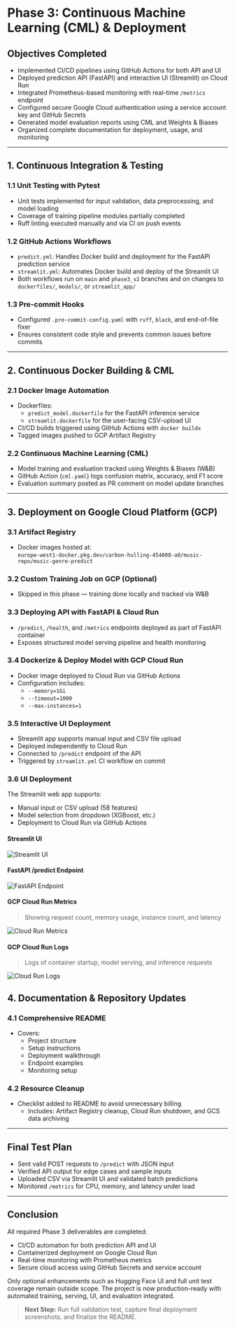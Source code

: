 # Phase 3: Continuous Machine Learning (CML) & Deployment

##  Objectives Completed

- Implemented CI/CD pipelines using GitHub Actions for both API and UI
- Deployed prediction API (FastAPI) and interactive UI (Streamlit) on Cloud Run
- Integrated Prometheus-based monitoring with real-time `/metrics` endpoint
- Configured secure Google Cloud authentication using a service account key and GitHub Secrets
- Generated model evaluation reports using CML and Weights & Biases
- Organized complete documentation for deployment, usage, and monitoring

---

## 1. Continuous Integration & Testing

### 1.1 Unit Testing with Pytest

- Unit tests implemented for input validation, data preprocessing, and model loading
- Coverage of training pipeline modules partially completed
- Ruff linting executed manually and via CI on push events

### 1.2 GitHub Actions Workflows

- `predict.yml`: Handles Docker build and deployment for the FastAPI prediction service
- `streamlit.yml`: Automates Docker build and deploy of the Streamlit UI
- Both workflows run on `main` and `phase3_v2` branches and on changes to `dockerfiles/`, `models/`, or `streamlit_app/`

### 1.3 Pre-commit Hooks

- Configured `.pre-commit-config.yaml` with `ruff`, `black`, and end-of-file fixer
- Ensures consistent code style and prevents common issues before commits

---

## 2. Continuous Docker Building & CML

### 2.1 Docker Image Automation

- Dockerfiles:
  - `predict_model.dockerfile` for the FastAPI inference service
  - `streamlit.dockerfile` for the user-facing CSV-upload UI
- CI/CD builds triggered using GitHub Actions with `docker buildx`
- Tagged images pushed to GCP Artifact Registry

### 2.2 Continuous Machine Learning (CML)

- Model training and evaluation tracked using Weights & Biases (W&B)
- GitHub Action (`cml.yaml`) logs confusion matrix, accuracy, and F1 score
- Evaluation summary posted as PR comment on model update branches

---

## 3. Deployment on Google Cloud Platform (GCP)

### 3.1 Artifact Registry

- Docker images hosted at:  
  `europe-west1-docker.pkg.dev/carbon-hulling-454008-a0/music-repo/music-genre-predict`

### 3.2 Custom Training Job on GCP (Optional)

- Skipped in this phase — training done locally and tracked via W&B

### 3.3 Deploying API with FastAPI & Cloud Run

- `/predict`, `/health`, and `/metrics` endpoints deployed as part of FastAPI container
- Exposes structured model serving pipeline and health monitoring

### 3.4 Dockerize & Deploy Model with GCP Cloud Run

- Docker image deployed to Cloud Run via GitHub Actions
- Configuration includes:
  - `--memory=1Gi`
  - `--timeout=1000`
  - `--max-instances=1`

### 3.5 Interactive UI Deployment

- Streamlit app supports manual input and CSV file upload
- Deployed independently to Cloud Run
- Connected to `/predict` endpoint of the API
- Triggered by `streamlit.yml` CI workflow on commit


### 3.6 UI Deployment

The Streamlit web app supports:
- Manual input or CSV upload (58 features)
- Model selection from dropdown (XGBoost, etc.)
- Deployment to Cloud Run via GitHub Actions

#### Streamlit UI

![Streamlit UI](docs/screes-1.jpg)

#### FastAPI /predict Endpoint

![FastAPI Endpoint](docs/SS-2.jpg)

#### GCP Cloud Run Metrics

> Showing request count, memory usage, instance count, and latency

![Cloud Run Metrics](docs/SS-3.jpg)

#### GCP Cloud Run Logs

> Logs of container startup, model serving, and inference requests

![Cloud Run Logs](docs/SS-4.jpg)


## 4. Documentation & Repository Updates

### 4.1 Comprehensive README

- Covers:
  - Project structure
  - Setup instructions
  - Deployment walkthrough
  - Endpoint examples
  - Monitoring setup

### 4.2 Resource Cleanup

- Checklist added to README to avoid unnecessary billing
  - Includes: Artifact Registry cleanup, Cloud Run shutdown, and GCS data archiving

---

##  Final Test Plan

- Sent valid POST requests to `/predict` with JSON input
- Verified API output for edge cases and sample inputs
- Uploaded CSV via Streamlit UI and validated batch predictions
- Monitored `/metrics` for CPU, memory, and latency under load

---

##  Conclusion

All required Phase 3 deliverables are completed:

- CI/CD automation for both prediction API and UI
- Containerized deployment on Google Cloud Run
- Real-time monitoring with Prometheus metrics
- Secure cloud access using GitHub Secrets and service account

Only optional enhancements such as Hugging Face UI and full unit test coverage remain outside scope. The project is now production-ready with automated training, serving, UI, and evaluation integrated.

> **Next Step:** Run full validation test, capture final deployment screenshots, and finalize the README. 
